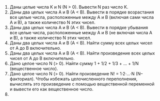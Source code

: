 1. Даны целые числа K и N (N > 0). Вывести N раз число K.
2. Даны два целых числа A и B (A < B). Вывести в порядке возрастания все целые числа, расположенные между A и B (включая сами числа A и B), а также количество N этих чисел.
3. Даны два целых числа A и B (A < B). Вывести в порядке убывания все целые числа, расположенные между A и B (не включая числа A и B), а также количество N этих чисел.
4. Даны два целых числа A и B (A < B). Найти сумму всех целых чисел от A до B включительно.
5. Даны два целых числа A и B (A < B). Найти произведение всех целых чисел от A до B включительно.
6. Дано целое число N (> 0). Найти сумму 1 + 1/2 + 1/3 + … + 1/N (вещественное число).
7. Дано целое число N (> 0). Найти произведение N! = 1·2·…·N (N–факториал). Чтобы избежать целочисленного переполнения, вычислять это произведение с помощью вещественной переменной и вывести его как вещественное число.
8. 